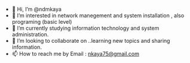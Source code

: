 - 👋 Hi, I’m @ndmkaya
- 👀 I’m interested in network manegement and system installation , also programing (basic level)
- 🌱 I’m currently studying  information technology and system administration. 
- 💞️ I’m looking to collaborate on ..learning new topics and sharing information.
- 📫 How to reach me by Email : nkaya75@gmail.com 

<!---
ndmkaya/ndmkaya is a ✨ special ✨ repository because its `README.md` (this file) appears on your GitHub profile.
You can click the Preview link to take a look at your changes.
--->
